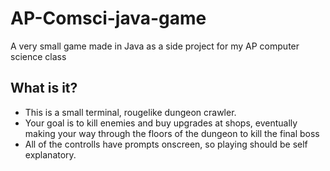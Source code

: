 # AP-Comsci-java-game
A very small game made in Java as a side project for my AP computer science class
## What is it?
- This is a small terminal, rougelike dungeon crawler.
- Your goal is to kill enemies and buy upgrades at shops, eventually making your way through the floors of the dungeon to kill the final boss
- All of the controlls have prompts onscreen, so playing should be self explanatory.
